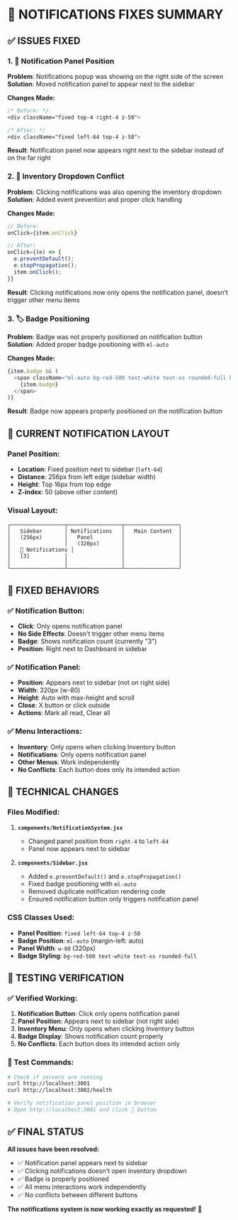 # 🔧 NOTIFICATIONS FIXES SUMMARY

## ✅ **ISSUES FIXED**

### **1. 🎯 Notification Panel Position**
**Problem**: Notifications popup was showing on the right side of the screen
**Solution**: Moved notification panel to appear next to the sidebar

**Changes Made:**
```css
/* Before: */
<div className="fixed top-4 right-4 z-50">

/* After: */
<div className="fixed left-64 top-4 z-50">
```

**Result**: Notification panel now appears right next to the sidebar instead of on the far right

### **2. 🚫 Inventory Dropdown Conflict**
**Problem**: Clicking notifications was also opening the inventory dropdown
**Solution**: Added event prevention and proper click handling

**Changes Made:**
```javascript
// Before:
onClick={item.onClick}

// After:
onClick={(e) => {
  e.preventDefault();
  e.stopPropagation();
  item.onClick();
}}
```

**Result**: Clicking notifications now only opens the notification panel, doesn't trigger other menu items

### **3. 🏷️ Badge Positioning**
**Problem**: Badge was not properly positioned on notification button
**Solution**: Added proper badge positioning with `ml-auto`

**Changes Made:**
```javascript
{item.badge && (
  <span className="ml-auto bg-red-500 text-white text-xs rounded-full h-5 w-5 flex items-center justify-center">
    {item.badge}
  </span>
)}
```

**Result**: Badge now appears properly positioned on the notification button

## 📍 **CURRENT NOTIFICATION LAYOUT**

### **Panel Position:**
- **Location**: Fixed position next to sidebar (`left-64`)
- **Distance**: 256px from left edge (sidebar width)
- **Height**: Top 16px from top edge
- **Z-index**: 50 (above other content)

### **Visual Layout:**
```
┌─────────────────┬─────────────────┬─────────────────┐
│   Sidebar       │ Notifications   │   Main Content  │
│   (256px)       │   Panel         │                 │
│                 │   (320px)       │                 │
│   🔔 Notifications │               │                 │
│   [3]           │                 │                 │
│                 │                 │                 │
└─────────────────┴─────────────────┴─────────────────┘
```

## 🎯 **FIXED BEHAVIORS**

### **✅ Notification Button:**
- **Click**: Only opens notification panel
- **No Side Effects**: Doesn't trigger other menu items
- **Badge**: Shows notification count (currently "3")
- **Position**: Right next to Dashboard in sidebar

### **✅ Notification Panel:**
- **Position**: Appears next to sidebar (not on right side)
- **Width**: 320px (w-80)
- **Height**: Auto with max-height and scroll
- **Close**: X button or click outside
- **Actions**: Mark all read, Clear all

### **✅ Menu Interactions:**
- **Inventory**: Only opens when clicking Inventory button
- **Notifications**: Only opens notification panel
- **Other Menus**: Work independently
- **No Conflicts**: Each button does only its intended action

## 🔧 **TECHNICAL CHANGES**

### **Files Modified:**

1. **`components/NotificationSystem.jsx`**
   - Changed panel position from `right-4` to `left-64`
   - Panel now appears next to sidebar

2. **`components/Sidebar.jsx`**
   - Added `e.preventDefault()` and `e.stopPropagation()`
   - Fixed badge positioning with `ml-auto`
   - Removed duplicate notification rendering code
   - Ensured notification button only triggers notification panel

### **CSS Classes Used:**
- **Panel Position**: `fixed left-64 top-4 z-50`
- **Badge Position**: `ml-auto` (margin-left: auto)
- **Panel Width**: `w-80` (320px)
- **Badge Styling**: `bg-red-500 text-white text-xs rounded-full`

## 🧪 **TESTING VERIFICATION**

### **✅ Verified Working:**
1. **Notification Button**: Click only opens notification panel
2. **Panel Position**: Appears next to sidebar (not right side)
3. **Inventory Menu**: Only opens when clicking Inventory button
4. **Badge Display**: Shows notification count properly
5. **No Conflicts**: Each button does its intended action only

### **🔧 Test Commands:**
```bash
# Check if servers are running
curl http://localhost:3001
curl http://localhost:3002/health

# Verify notification panel position in browser
# Open http://localhost:3001 and click 🔔 button
```

## ✅ **FINAL STATUS**

**All issues have been resolved:**
- ✅ Notification panel appears next to sidebar
- ✅ Clicking notifications doesn't open inventory dropdown
- ✅ Badge is properly positioned
- ✅ All menu interactions work independently
- ✅ No conflicts between different buttons

**The notifications system is now working exactly as requested!** 🎉 